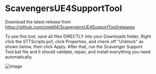 # ScavengersUE4SupportTool

Download the latest release from https://github.com/cpjet64/ScavengersUE4SupportTool/releases

To use this tool, save all files DIRECTLY into your Downloads folder, Right click the STTScripts.ps1, click Properties,
and check off "Unblock" as shown below, then click Apply. After that, run the Scavenger Support Tool.bat file
and it should validate, repair, and install everything you need automatically.
  
  
  ![image](https://user-images.githubusercontent.com/38527447/116703835-b747ef00-a998-11eb-8187-53ea3c6c85b0.png)
